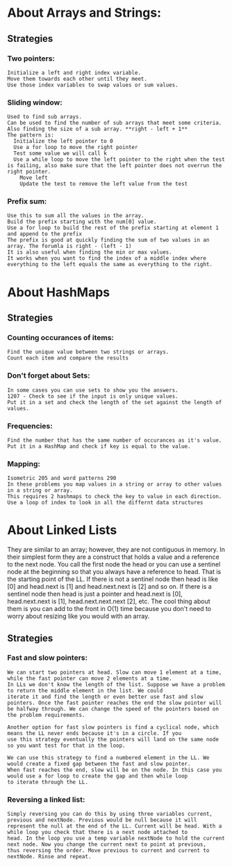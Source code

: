 # About Arrays and Strings:

## Strategies

### Two pointers:
  
    Initialize a left and right index variable.
    Move them towards each other until they meet.
    Use those index variables to swap values or sum values.
    
### Sliding window:
  
    Used to find sub arrays.
    Can be used to find the number of sub arrays that meet some criteria.
    Also finding the size of a sub array. **right - left + 1**
    The pattern is: 
      Initialize the left pointer to 0
      Use a for loop to move the right pointer
      Test some value we will call k
      Use a while loop to move the left pointer to the right when the test is failing, also make sure that the left pointer does not overrun the right pointer.
        Move left
        Update the test to remove the left value from the test
    
### Prefix sum:
  
    Use this to sum all the values in the array.
    Build the prefix starting with the num[0] value.
    Use a for loop to build the rest of the prefix starting at element 1 and append to the prefix
    The prefix is good at quickly finding the sum of two values in an array. The forumla is right - (left - 1)
    It is also useful when finding the min or max values.
    It works when you want to find the index of a middle index where everything to the left equals the same as everything to the right.

# About HashMaps

## Strategies

### Counting occurances of items:

    Find the unique value between two strings or arrays.
    Count each item and compare the results

### Don't forget about Sets:

    In some cases you can use sets to show you the answers.
    1207 - Check to see if the input is only unique values.
    Put it in a set and check the length of the set against the length of values.

### Frequencies:

    Find the number that has the same number of occurances as it's value.
    Put it in a HashMap and check if key is equal to the value.

### Mapping: 

    Isometric 205 and word patterns 290
    In these problems you map values in a string or array to other values in a string or array.
    This requires 2 hashmaps to check the key to value in each direction.
    Use a loop of index to look in all the differnt data structures

# About Linked Lists

They are similar to an array; however, they are not contiguous in memory. In their simplest form they are a construct that 
holds a value and a reference to the next node. You call the first node the head or you can use a sentinel node at the 
beginning so that you always have a reference to head. That is the starting point of the LL. If there is not a sentinel node then
head is like [0] and head.next is [1] and head.next.next is [2] and so on. If there is a sentinel node then head is just a pointer and
head.next is [0], head.next.next is [1], head.next.next.next [2], etc. The cool thing about them is you can add to the front in O(1) time 
because you don't need to worry about resizing like you would with an array.

## Strategies

### Fast and slow pointers:

    We can start two pointers at head. Slow can move 1 element at a time, while the fast pointer can move 2 elements at a time.
    In LLs we don't know the length of the list. Suppose we have a problem to return the middle element in the list. We could
    iterate it and find the length or even better use fast and slow pointers. Once the fast pointer reaches the end the slow pointer will 
    be halfway through. We can change the speed of the pointers based on the problem requirements.

    Another option for fast slow pointers is find a cyclical node, which means the LL never ends because it's in a circle. If you 
    use this strategy eventually the pointers will land on the same node so you want test for that in the loop.

    We can use this strategy to find a numbered element in the LL. We would create a fixed gap between the fast and slow pointer. 
    When fast reaches the end, slow will be on the node. In this case you would use a for loop to create the gap and then while loop 
    to iterate through the LL.

### Reversing a linked list:

    Simply reversing you can do this by using three variables current, previous and nextNode. Previous would be null because it will 
    represent the null at the end of the LL. Current will be head. With a while loop you check that there is a next node attached to 
    head. In the loop you use a temp variable nextNode to hold the current next node. Now you change the current next to point at previous, 
    thus reversing the order. Move previous to current and current to nextNode. Rinse and repeat.
    
